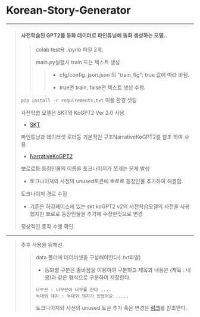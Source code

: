 # Korean-Story-Generator
---
> #### 사전학습된 GPT2를 동화 데이터로 파인튜닝해 동화 생성하는 모델..
>> colab test용 .ipynb 파일 2개.
>> 
>> main.py실행시 train 또는 텍스트 생성
>>> - cfg/config_json.json 의 "train_flg": true 값에 따라 바뀜.
>>> 
>>> - true면 train, false면 텍스트 생성 수행.
>
> ```pip install -r requirements.txt``` 이용 환경 셋팅
>
> 사전학습 모델은 SKT의 KoGPT2 Ver 2.0 사용
> - [SKT](https://github.com/SKT-AI/KoGPT2)
> 
> 파인튜닝과 데이터셋 로더등 기본적인 구조NarrativeKoGPT2를 참조 하여 사용
> - [NarrativeKoGPT2](https://github.com/shbictai/narrativeKoGPT2)
>
> 뽀로로등 등장인물의 이름을 토크나이저가 쪼개는 문제 발생
> - 토크나이저와 사전의 unused토큰에 뽀로로 등장인물 추가하여 해결함.
>
> 토크나이저 경로 수정
> - 기존은 허깅페이스에 있는 skt koGPT2 v2의 사전학습모델의 사전을 사용했지만 뽀로로 등장인물을 추가해 수정한것으로 변경
> 
> 정상적인 동작 수행 확인.
>
---
> 추후 사용을 위해선.
>> data 폴더에 데이터셋을 구성해야한다( .txt파일)
>> - 동화별 구분은 줄바꿈을 이용하여 구분하고 제목과 내용은 (제목 : 내용)과 같은 형식으로 구분하여 저장한다.
>> ```
>> 나무꾼 : 나무꾼이 나무를 한다 ....
>> 늑대와 돼지 : 늑대와 돼지가 있었어요 .....
>> ```
>> 토크나이저와 사전의 unused 토큰 추가 혹은 변경은 [링크](https://github.com/minchan5224/TIL/blob/main/Multicampus/Project/%EC%B5%9C%EC%A2%85%ED%94%8C%EC%A0%9D/1024_%EB%8B%A4%EC%8B%9C_%ED%8C%8C%EC%9D%B8%ED%8A%9C%EB%8B%9D.md)를 참조한다.
>> 
>>

